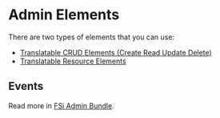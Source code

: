 # Admin Elements

There are two types of elements that you can use:

* [Translatable CRUD Elements (Create Read Update Delete)](translatable_crud_elements.md)
* [Translatable Resource Elements](translatable_resource_elements.md)

## Events

Read more in [FSi Admin Bundle](https://github.com/fsi-open/admin-bundle/blob/master/Resources/doc/events.md).
